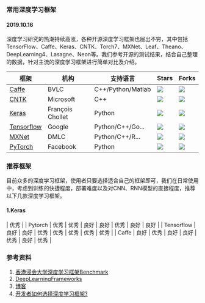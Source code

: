 ### 常用深度学习框架

#### 2019.10.16

深度学习研究的热潮持续高涨，各种开源深度学习框架也层出不穷，其中包括TensorFlow、Caffe、Keras、CNTK、Torch7、MXNet、Leaf、Theano、DeepLearning4、Lasagne、Neon等。我们参考开源的测试结果，结合自己整理的数据，针对主流的深度学习框架进行简单对比及介绍。

| 框架 | 机构 | 支持语言 | Stars | Forks |
| --------------------------------------------------------- | ----------- | ------------------- | ---------- | ----- |
| [Caffe](https://github.com/BVLC/caffe)                    | BVLC        | C++/Python/Matlab   |    ![](https://img.shields.io/github/stars/BVLC/caffe.svg)   | ![](https://img.shields.io/github/forks/BVLC/caffe.svg) |
| [CNTK](https://github.com/Microsoft/CNTK)                 | Microsoft   | C++                 |    ![](https://img.shields.io/github/stars/Microsoft/CNTK.svg)   | ![](https://img.shields.io/github/forks/Microsoft/CNTK.svg) |
| [Keras](https://github.com/keras-team/keras)                     | François Chollet    | Python              |    ![](https://img.shields.io/github/stars/keras-team/Keras.svg)   | ![](https://img.shields.io/github/forks/keras-team/Keras.svg) |
| [Tensorflow](https://github.com/tensorflow/tensorflow)    | Google      | Python/C++/Go...    |    ![](https://img.shields.io/github/stars/tensorflow/Tensorflow.svg)   | ![](https://img.shields.io/github/forks/tensorflow/Tensorflow.svg) |
| [MXNet](https://github.com/apache/incubator-mxnet)        | DMLC        | Python/C++/R...     |    ![](https://img.shields.io/github/stars/apache/incubator-mxnet.svg)   | ![](https://img.shields.io/github/forks/apache/incubator-mxnet.svg) |
| [PyTorch](https://github.com/pytorch/pytorch)             | Facebook    | Python              |    ![](https://img.shields.io/github/stars/pytorch/pytorch.svg)   | ![](https://img.shields.io/github/forks/pytorch/pytorch.svg) |




### 推荐框架


目前众多的深度学习框架，使用者只要选择适合自己的框架即可，我们在日常使用中，考虑到训练的快捷程度，部署难度以及对CNN、RNN模型的直接程度，推荐以下几款深度学习框架。


#### 1.Keras
   | 优秀  |
| Pytorch            | 优秀   | 优秀    | 良好   | 良好    | 优秀   | 良好   | 良好  |
| Tensorflow         | 良好   | 良好    | 优秀   | 优秀    | 优秀   | 优秀   | 优秀  |
| Caffe              | 良好   | 优秀    | 良好   | 良好    | 优秀   | 良好   | 优秀  |






### 参考资料
1. [香港浸会大学深度学习框架Benchmark](http://dlbench.comp.hkbu.edu.hk/?v=v8)
2. [DeepLearningFrameworks](https://github.com/ilkarman/DeepLearningFrameworks)
3. [博客](http://app.myzaker.com/news/article.php?pk=5a13b55c1bc8e05d71000016)
4. [开发者如何选择深度学习框架?](https://www.zhihu.com/question/68114194/answer/465874315)
